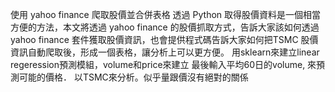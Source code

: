 使用 yahoo finance 爬取股價並合併表格
透過 Python 取得股價資料是一個相當方便的方法，本文將透過 yahoo finance 的股價抓取方式，告訴大家該如何透過 yahoo finance 套件獲取股價資訊，也會提供程式碼告訴大家如何把TSMC 股價資訊自動爬取後，形成一個表格，讓分析上可以更方便。
用sklearn來建立linear regeression預測模組，volume和price來建立
最後輸入平均60日的volume, 來預測可能的價格．
以TSMC來分析。似乎量跟價沒有絕對的關係
